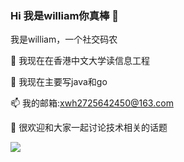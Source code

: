 ### Hi 我是william你真棒 👋

我是william，一个社交码农

🔭 我现在在香港中文大学读信息工程

🌱 我现在主要写java和go

📫 我的邮箱:xwh2725642450@163.com

💬 很欢迎和大家一起讨论技术相关的话题

![](https://img.shields.io/badge/%E9%A6%99%E6%B8%AF%E4%B8%AD%E6%96%87%E5%A4%A7%E5%AD%A6-%E4%BF%A1%E6%81%AF%E5%B7%A5%E7%A8%8B-red)


<!--
**99xiewilliam/99xiewilliam** is a ✨ _special_ ✨ repository because its `README.md` (this file) appears on your GitHub profile.

Here are some ideas to get you started:

- 🔭 I’m currently working on ...
- 🌱 I’m currently learning ...
- 👯 I’m looking to collaborate on ...
- 🤔 I’m looking for help with ...
- 💬 Ask me about ...
- 📫 How to reach me: ...
- 😄 Pronouns: ...
- ⚡ Fun fact: ...
-->
